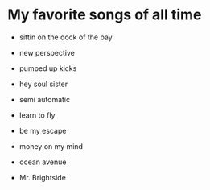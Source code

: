 # My favorite songs of all time

- sittin on the dock of the bay

- new perspective

- pumped up kicks

- hey soul sister

- semi automatic

- learn to fly

- be my escape

- money on my mind

- ocean avenue

- Mr. Brightside